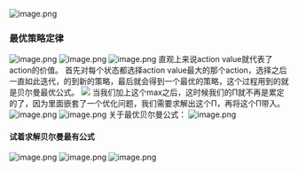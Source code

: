 ![image.png](https://cdn.jsdelivr.net/gh/Bluestone-work/image/image/20240913220419.png)
### 最优策略定律
![image.png](https://cdn.jsdelivr.net/gh/Bluestone-work/image/image/20240913220716.png)
![image.png](https://cdn.jsdelivr.net/gh/Bluestone-work/image/image/20240913220740.png)
 ![image.png](https://cdn.jsdelivr.net/gh/Bluestone-work/image/image/20240920081238.png)
直观上来说action value就代表了action的价值。
首先对每个状态都选择action value最大的那个action，选择之后一直如此迭代，的到新的策略，最后就会得到一个最优的策略，这个过程用到的就是贝尔曼最优公式。
![](https://cdn.jsdelivr.net/gh/Bluestone-work/image/image/20240920084630.png)
当我们加上这个max之后，这时候我们的Π就不再是累定的了，因为里面嵌套了一个优化问题，我们需要求解出这个Π，再将这个Π带入。
![image.png](https://cdn.jsdelivr.net/gh/Bluestone-work/image/image/20240920084845.png)
![image.png](https://cdn.jsdelivr.net/gh/Bluestone-work/image/image/20240920085041.png)
关于最优贝尔曼公式：
![image.png](https://cdn.jsdelivr.net/gh/Bluestone-work/image/image/20240920085304.png)
#### 试着求解贝尔曼最有公式
![image.png](https://cdn.jsdelivr.net/gh/Bluestone-work/image/image/20240920085519.png)
![image.png](https://cdn.jsdelivr.net/gh/Bluestone-work/image/image/20240920085726.png)
![image.png](https://cdn.jsdelivr.net/gh/Bluestone-work/image/image/20240920085921.png)
